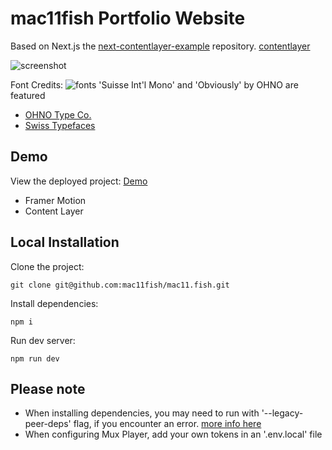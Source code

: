 # mac11fish Portfolio Website
Based on Next.js the [next-contentlayer-example](https://github.com/contentlayerdev/next-contentlayer-example/tree/88da08590d6a19c9d1678007c0f2a40513d12981) repository.
[contentlayer](https://github.com/contentlayerdev/contentlayer)


![screenshot](https://mac11fish.vercel.app/images/readme/ss.mac11fish.website.png)


Font Credits: 
![fonts](https://mac11fish.vercel.app/images/readme/fonts.png)
'Suisse Int'l Mono' and 'Obviously' by OHNO are featured
 - [OHNO Type Co.](https://ohnotype.co/fonts/obviously)
 - [Swiss Typefaces](https://www.swisstypefaces.com/fonts/suisse)

## Demo

View the deployed project: [Demo](https://mac11fish.vercel.app/)
 - Framer Motion
 - Content Layer


## Local Installation

Clone the project:

    git clone git@github.com:mac11fish/mac11.fish.git

Install dependencies:

    npm i

Run dev server:

    npm run dev



## Please note

- When installing dependencies, you may need to run with '--legacy-peer-deps' flag, if you encounter an error. [more info here](https://github.com/timlrx/pliny/issues/78)
- When configuring Mux Player, add your own tokens in an '.env.local' file
